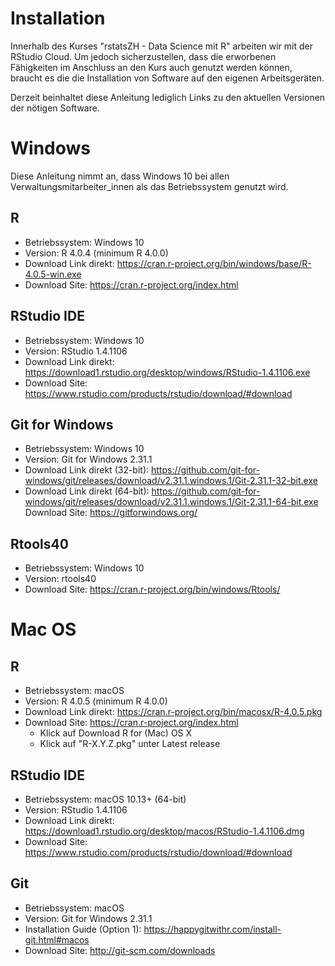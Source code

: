 # Installation

Innerhalb des Kurses "rstatsZH - Data Science mit R" arbeiten wir mit der RStudio Cloud. Um jedoch sicherzustellen, dass die erworbenen Fähigkeiten im Anschluss an den Kurs auch genutzt werden können, braucht es die die Installation von Software auf den eigenen Arbeitsgeräten. 

Derzeit beinhaltet diese Anleitung lediglich Links zu den aktuellen Versionen der nötigen Software. 

# Windows

Diese Anleitung nimmt an, dass Windows 10 bei allen Verwaltungsmitarbeiter_innen als das Betriebssystem genutzt wird.

## R 

- Betriebssystem: Windows 10
- Version: R 4.0.4 (minimum R 4.0.0)
- Download Link direkt: https://cran.r-project.org/bin/windows/base/R-4.0.5-win.exe
- Download Site: https://cran.r-project.org/index.html

## RStudio IDE

- Betriebssystem: Windows 10
- Version: RStudio 1.4.1106
- Download Link direkt: https://download1.rstudio.org/desktop/windows/RStudio-1.4.1106.exe
- Download Site: https://www.rstudio.com/products/rstudio/download/#download

## Git for Windows

- Betriebssystem: Windows 10
- Version: Git for Windows 2.31.1
- Download Link direkt (32-bit): https://github.com/git-for-windows/git/releases/download/v2.31.1.windows.1/Git-2.31.1-32-bit.exe
- Download Link direkt (64-bit): https://github.com/git-for-windows/git/releases/download/v2.31.1.windows.1/Git-2.31.1-64-bit.exe
Download Site: https://gitforwindows.org/

## Rtools40

- Betriebssystem: Windows 10
- Version: rtools40
- Download Site: https://cran.r-project.org/bin/windows/Rtools/

# Mac OS

## R 

- Betriebssystem: macOS
- Version: R 4.0.5 (minimum R 4.0.0)
- Download Link direkt: https://cran.r-project.org/bin/macosx/R-4.0.5.pkg
- Download Site: https://cran.r-project.org/index.html
    - Klick auf Download R for (Mac) OS X
    - Klick auf "R-X.Y.Z.pkg" unter Latest release

## RStudio IDE

- Betriebssystem: macOS 10.13+ (64-bit)
- Version: RStudio 1.4.1106
- Download Link direkt: https://download1.rstudio.org/desktop/macos/RStudio-1.4.1106.dmg
- Download Site: https://www.rstudio.com/products/rstudio/download/#download

## Git

- Betriebssystem: macOS 
- Version: Git for Windows 2.31.1
- Installation Guide (Option 1): https://happygitwithr.com/install-git.html#macos
- Download Site: http://git-scm.com/downloads


